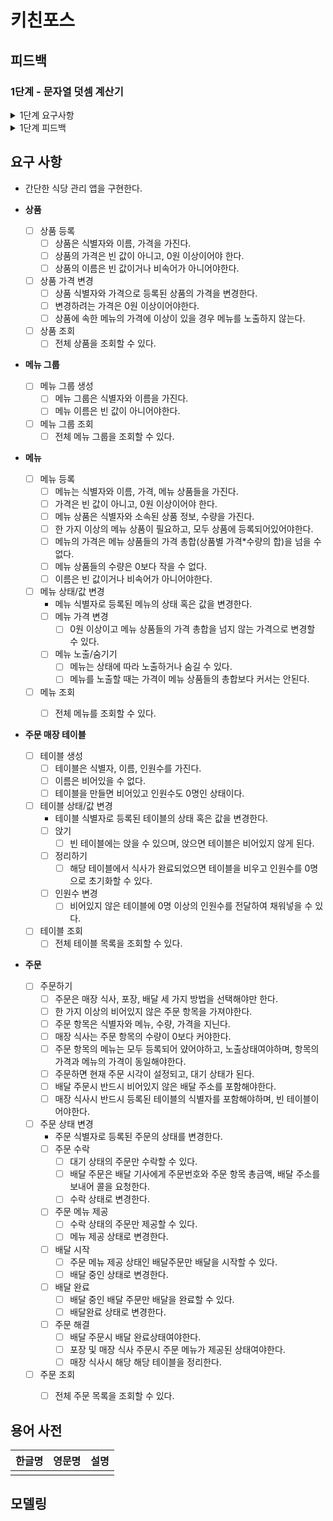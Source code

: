 # 키친포스

## 피드백
### 1단계 - 문자열 덧셈 계산기 

<details>
    <summary> 1단계 요구사항</summary>

### 문자열 덧셈 계산기 요구사항

- 쉼표(,) 또는 콜론(:)을 구분자로 가지는 문자열을 전달하는 경우 구분자를 기준으로 분리한 각 숫자의 합을 반환 (예: “” => 0, "1,2" => 3, "1,2,3" => 6, “1,2:3” => 6)
- 앞의 기본 구분자(쉼표, 콜론) 외에 커스텀 구분자를 지정할 수 있다. 커스텀 구분자는 문자열 앞부분의 “//”와 “\n” 사이에 위치하는 문자를 커스텀 구분자로 사용한다. 예를 들어 “//;\n1;2;3”과 같이 값을 입력할 경우 커스텀 구분자는 세미콜론(;)이며, 결과 값은 6이 반환되어야 한다.
- 문자열 계산기에 숫자 이외의 값 또는 음수를 전달하는 경우 RuntimeException 예외를 throw 한다.

</details>

<details>
    <summary> 1단계 피드백</summary>

### 피드백 [링크](https://github.com/next-step/ddd-legacy/pull/129)

- 행위를 외부에서 주입받는 부분
    - 중요한 책임 자체를 전달하여 확장에는 유연하게 대처 가능
    - 그러나 특정 연산에 특화되는 방향으로 요구사항이 추가될 경우, 구조가 변경될 수도 있음
    - 해당 구현 방법은 우호적이지 않은 경향이 큼
    
- null을 판단할 땐 Object#isNull()을 , 문자열 비어있는지는 StringUtils#hasText() 활용

- 메소드는 호출 순으로 정렬하는게 가독성이 좋음

- 변수명을 축약하지 않도록 주의

</details>

## 요구 사항

- 간단한 식당 관리 앱을 구현한다.

- **상품**
    - [ ] 상품 등록
        - [ ] 상품은 식별자와 이름, 가격을 가진다.
        - [ ] 상품의 가격은 빈 값이 아니고, 0원 이상이어야 한다.
        - [ ] 상품의 이름은 빈 값이거나 비속어가 아니어야한다.
    - [ ] 상품 가격 변경
        - [ ] 상품 식별자와 가격으로 등록된 상품의 가격을 변경한다. 
        - [ ] 변경하려는 가격은 0원 이상이어야한다.
        - [ ] 상품에 속한 메뉴의 가격에 이상이 있을 경우 메뉴를 노출하지 않는다.
    - [ ] 상품 조회
        - [ ] 전체 상품을 조회할 수 있다.

- **메뉴 그룹**
    - [ ] 메뉴 그룹 생성
        - [ ] 메뉴 그룹은 식별자와 이름을 가진다.
        - [ ] 메뉴 이름은 빈 값이 아니어야한다.
    - [ ] 메뉴 그룹 조회
        - [ ] 전체 메뉴 그룹을 조회할 수 있다.

- **메뉴**
    - [ ] 메뉴 등록
        - [ ] 메뉴는 식별자와 이름, 가격, 메뉴 상품들을 가진다.
        - [ ] 가격은 빈 값이 아니고, 0원 이상이어야 한다.
        - [ ] 메뉴 상품은 식별자와 소속된 상품 정보, 수량을 가진다.
        - [ ] 한 가지 이상의 메뉴 상품이 필요하고, 모두 상품에 등록되어있어야한다.
        - [ ] 메뉴의 가격은 메뉴 상품들의 가격 총합(상품별 가격*수량의 합)을 넘을 수 없다.
        - [ ] 메뉴 상품들의 수량은 0보다 작을 수 없다.
        - [ ] 이름은 빈 값이거나 비속어가 아니어야한다.
    - [ ] 메뉴 상태/값 변경
        - 메뉴 식별자로 등록된 메뉴의 상태 혹은 값을 변경한다.
        - [ ] 메뉴 가격 변경
          - [ ] 0원 이상이고 메뉴 상품들의 가격 총합을 넘지 않는 가격으로 변경할 수 있다.
        - [ ] 메뉴 노출/숨기기
            - [ ] 메뉴는 상태에 따라 노출하거나 숨길 수 있다.
            - [ ] 메뉴를 노출할 때는 가격이 메뉴 상품들의 총합보다 커서는 안된다.
    - [ ] 메뉴 조회
        - [ ] 전체 메뉴를 조회할 수 있다.


- **주문 매장 테이블**
    - [ ] 테이블 생성
        - [ ] 테이블은 식별자, 이름, 인원수를 가진다.
        - [ ] 이름은 비어있을 수 없다.
        - [ ] 테이블을 만들면 비어있고 인원수도 0명인 상태이다.
    - [ ] 테이블 상태/값 변경
        - 테이블 식별자로 등록된 테이블의 상태 혹은 값을 변경한다.      
        - [ ] 앉기
            - [ ] 빈 테이블에는 앉을 수 있으며, 앉으면 테이블은 비어있지 않게 된다.
        - [ ] 정리하기
            - [ ] 해당 테이블에서 식사가 완료되었으면 테이블을 비우고 인원수를 0명으로 초기화할 수 있다.
        - [ ] 인원수 변경
            - [ ] 비어있지 않은 테이블에 0명 이상의 인원수를 전달하여 채워넣을 수 있다.
    - [ ] 테이블 조회
        - [ ] 전체 테이블 목록을 조회할 수 있다.

- **주문**
    - [ ] 주문하기
        - [ ] 주문은 매장 식사, 포장, 배달 세 가지 방법을 선택해야만 한다.
        - [ ] 한 가지 이상의 비어있지 않은 주문 항목을 가져야한다.
        - [ ] 주문 항목은 식별자와 메뉴, 수량, 가격을 지닌다.
        - [ ] 매장 식사는 주문 항목의 수량이 0보다 커야한다.
        - [ ] 주문 항목의 메뉴는 모두 등록되어 얐어야하고, 노출상태여야하며, 항목의 가격과 메뉴의 가격이 동일해야한다.
        - [ ] 주문하면 현재 주문 시각이 설정되고, 대기 상태가 된다.
        - [ ] 배달 주문시 반드시 비어있지 않은 배달 주소를 포함해야한다.
        - [ ] 매장 식사시 반드시 등록된 테이블의 식별자를 포함해야하며, 빈 테이블이어야한다.
    - [ ] 주문 상태 변경
        - 주문 식별자로 등록된 주문의 상태를 변경한다.
        - [ ] 주문 수락
            - [ ] 대기 상태의 주문만 수락할 수 있다.
            - [ ] 배달 주문은 배달 기사에게 주문번호와 주문 항목 총금액, 배달 주소를 보내어 콜을 요청한다.
            - [ ] 수락 상태로 변경한다.
        - [ ] 주문 메뉴 제공
            - [ ] 수락 상태의 주문만 제공할 수 있다.
            - [ ] 메뉴 제공 상태로 변경한다.
        - [ ] 배달 시작
            - [ ] 주문 메뉴 제공 상태인 배달주문만 배달을 시작할 수 있다.
            - [ ] 배달 중인 상태로 변경한다.
        - [ ] 배달 완료
            - [ ] 배달 중인 배달 주문만 배달을 완료할 수 있다.
            - [ ] 배달완료 상태로 변경한다.
        - [ ] 주문 해결
            - [ ] 배달 주문시 배달 완료상태여야한다.
            - [ ] 포장 및 매장 식사 주문시 주문 메뉴가 제공된 상태여야한다.
            - [ ] 매장 식사시 해당 해당 테이블을 정리한다.
    - [ ] 주문 조회
        - [ ] 전체 주문 목록을 조회할 수 있다.

    
## 용어 사전

| 한글명 | 영문명 | 설명 |
| --- | --- | --- |
|  |  |  |

## 모델링
